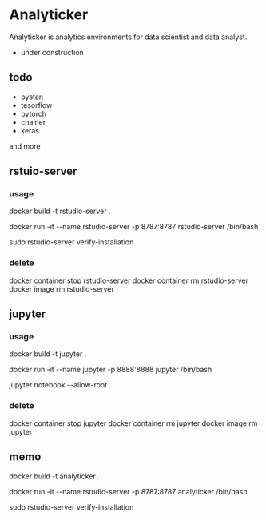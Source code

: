 # Analyticker

Analyticker is analytics environments for data scientist and data analyst.

- under construction

## todo 
- pystan
- tesorflow
- pytorch
- chainer
- keras

and more

## rstuio-server

### usage

docker build -t rstudio-server .

docker run -it --name rstudio-server -p 8787:8787 rstudio-server /bin/bash

sudo rstudio-server verify-installation

### delete

docker container stop rstudio-server
docker container rm rstudio-server
docker image rm rstudio-server

## jupyter

### usage

docker build -t jupyter .

docker run -it --name jupyter -p 8888:8888 jupyter /bin/bash

jupyter notebook --allow-root

### delete

docker container stop jupyter
docker container rm jupyter
docker image rm jupyter


## memo
docker build -t analyticker .

docker run -it --name rstudio-server -p 8787:8787 analyticker /bin/bash

sudo rstudio-server verify-installation